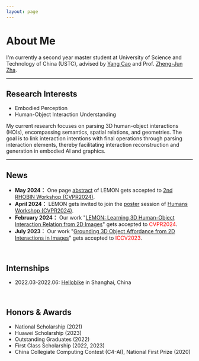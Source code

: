 ```yaml
---
layout: page
---
```


# About Me

I'm currently a second year master student at University of Science and Technology of China (USTC), advised by [Yang Cao](https://scholar.google.com.hk/citations?hl=zh-CN&user=K7rTHNcAAAAJ) and Prof. [Zheng-Jun Zha](https://scholar.google.com.hk/citations?hl=zh-CN&user=gDnBC1gAAAAJ).
<br>

<!-- ## Academic Background -->

<!-- **<font color='red'>[Highlight]</font> I am looking for PhD to start in 2025 Fall. Contact me if you have any leads!** [talk with me](https://calendly.com/lancecai/meet-with-lance) -->

<!-- - **Sep 2022 - Now:** University of Science and Technology of China (USTC)
- **Sep 2018 - June 2022:** SiChuan Agriculture University (SICAU) -->

---

## Research Interests

- Embodied Perception
- Human-Object Interaction Understanding

My current research focuses on parsing 3D human-object interactions (HOIs), encompassing semantics, spatial relations, and geometries. The goal is to link interaction intentions with final operations through parsing interaction elements, thereby facilitating interaction reconstruction and generation in embodied AI and graphics.
<br>

---

## News
- **May 2024：** One page [abstract](https://yyvhang.github.io/file/LEMON_abstract.pdf) of LEMON gets accepted to [2nd RHOBIN Workshop (CVPR2024)](https://rhobin-challenge.github.io/).
- **April 2024：** LEMON gets invited to join the [poster](https://yyvhang.github.io/file/LEMON_poster.pdf) session of [Humans Workshop (CVPR2024)](https://sites.google.com/view/3d-humans-cvpr2024).
- **February 2024：** Our work "[LEMON: Learning 3D Human-Object Interaction Relation from 2D Images](https://yyvhang.github.io/LEMON/)" gets accepted to <font color='red'>CVPR2024</font>.
- **July 2023：** Our work "[Grounding 3D Object Affordance from 2D Interactions in Images](https://yyvhang.github.io/publications/IAG/index.html)" gets accepted to <font color='red'>ICCV2023</font>.

<br>

## Internships
- 2022.03-2022.06: [Hellobike](https://www.hello-inc.com/) in Shanghai, China

<br>

## Honors & Awards
- National Scholarship (2021)
- Huawei Scholarship (2023)
- Outstanding Graduates (2022)
- First Class Scholarship (2022, 2023)
- China Collegiate Computing Contest (C4-AI), National First Prize (2020)

